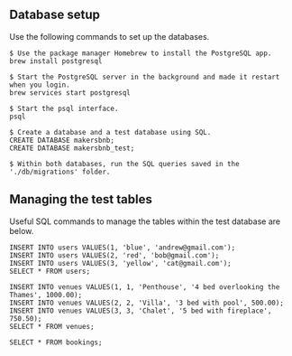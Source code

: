 
Database setup
-----
Use the following commands to set up the databases.
```
$ Use the package manager Homebrew to install the PostgreSQL app.
brew install postgresql

$ Start the PostgreSQL server in the background and made it restart when you login.
brew services start postgresql

$ Start the psql interface.
psql

$ Create a database and a test database using SQL.
CREATE DATABASE makersbnb;
CREATE DATABASE makersbnb_test;

$ Within both databases, run the SQL queries saved in the './db/migrations' folder.

```

Managing the test tables
-----
Useful SQL commands to manage the tables within the test database are below.
```
INSERT INTO users VALUES(1, 'blue', 'andrew@gmail.com');
INSERT INTO users VALUES(2, 'red', 'bob@gmail.com');
INSERT INTO users VALUES(3, 'yellow', 'cat@gmail.com');
SELECT * FROM users;

INSERT INTO venues VALUES(1, 1, 'Penthouse', '4 bed overlooking the Thames', 1000.00);
INSERT INTO venues VALUES(2, 2, 'Villa', '3 bed with pool', 500.00);
INSERT INTO venues VALUES(3, 3, 'Chalet', '5 bed with fireplace', 750.50);
SELECT * FROM venues;

SELECT * FROM bookings;
```
